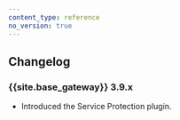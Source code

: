 ```yaml
---
content_type: reference
no_version: true
---
```


## Changelog

### {{site.base_gateway}} 3.9.x

* Introduced the Service Protection plugin.